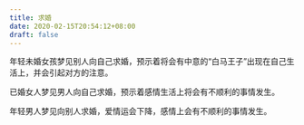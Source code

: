```yaml
---
title: 求婚
date: 2020-02-15T20:54:12+08:00
draft: false
---
```


年轻未婚女孩梦见别人向自己求婚，预示着将会有中意的“白马王子”出现在自己生活上，并会引起对方的注意。


已婚女人梦见男人向自己求婚，预示着感情生活上将会有不顺利的事情发生。


年轻男人梦见向别人求婚，爱情运会下降，感情上会有不顺利的事情发生。
